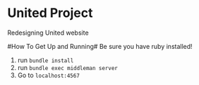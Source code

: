 United Project
==============

Redesigning United website


#How To Get Up and Running#
Be sure you have ruby installed!
1) run `bundle install`
2) run `bundle exec middleman server`
3) Go to `localhost:4567`
